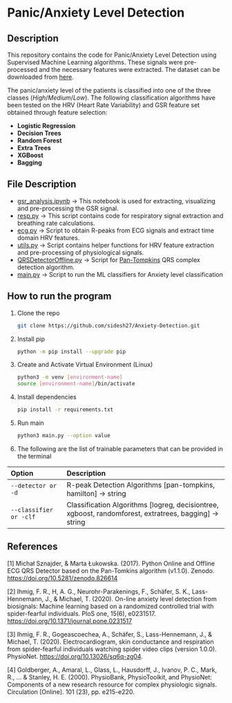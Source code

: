 # Panic/Anxiety Level Detection

## Description

This repository contains the code for Panic/Anxiety Level Detection using Supervised Machine Learning algorithms. These signals were pre-processed and the necessary features were extracted. The dataset can be downloaded from [here](https://physionet.org/content/ecg-spider-clip/1.0.0/).

The panic/anxiety level of the patients is classified into one of the three classes (_High_/_Medium_/_Low_). The following classification algorithms have been tested on the HRV (Heart Rate Variability) and GSR feature set obtained through feature selection:

- **Logistic Regression**
- **Decision Trees**
- **Random Forest**
- **Extra Trees**
- **XGBoost**
- **Bagging**

## File Description

- [gsr_analysis.ipynb](./gsr_analysis.ipynb) -> This notebook is used for extracting, visualizing and pre-processing the GSR signal.
- [resp.py](./resp.py) -> This script contains code for respiratory signal extraction and breathing rate calculations.
- [ecg.py](./ecg.py) -> Script to obtain R-peaks from ECG signals and extract time domain HRV features.
- [utils.py](./utils.py) -> Script contains helper functions for HRV feature extraction and pre-processing of physiological signals.
- [QRSDetectorOffline.py](./QRSDetectorOffline.py) -> Script for [Pan-Tompkins](https://github.com/c-labpl/qrs_detector) QRS complex detection algorithm.
- [main.py](./main.py) -> Script to run the ML classifiers for Anxiety level classification

## How to run the program

1. Clone the repo
   ```sh
   git clone https://github.com/sidesh27/Anxiety-Detection.git
   ```
2. Install pip
   ```sh
   python -m pip install --upgrade pip
   ```
3. Create and Activate Virtual Environment (Linux)
   ```sh
   python3 -m venv [environment-name]
   source [environment-name]/bin/activate
   ```
4. Install dependencies
   ```sh
   pip install -r requirements.txt
   ```
5. Run main
   ```sh
   python3 main.py --option value
   ```
6. The following are the list of trainable parameters that can be provided in the terminal

| Option                 | Description                                                                                            |
| :--------------------- | :----------------------------------------------------------------------------------------------------- |
| `--detector or -d`     | R-peak Detection Algorithms [pan-tompkins, hamilton] -> string                                         |
| `--classifier or -clf` | Classification Algorithms [logreg, decisiontree, xgboost, randomforest, extratrees, bagging] -> string |

## References

[1] Michał Sznajder, & Marta Łukowska. (2017). Python Online and Offline ECG QRS Detector based on the Pan-Tomkins algorithm (v1.1.0). Zenodo. https://doi.org/10.5281/zenodo.826614

[2] Ihmig, F. R., H, A. G., Neurohr-Parakenings, F., Schäfer, S. K., Lass-Hennemann, J., & Michael, T. (2020). On-line anxiety level detection from biosignals: Machine learning based on a randomized controlled trial with spider-fearful individuals. PloS one, 15(6), e0231517. https://doi.org/10.1371/journal.pone.0231517

[3] Ihmig, F. R., Gogeascoechea, A., Schäfer, S., Lass-Hennemann, J., & Michael, T. (2020). Electrocardiogram, skin conductance and respiration from spider-fearful individuals watching spider video clips (version 1.0.0). PhysioNet. https://doi.org/10.13026/sq6q-zg04.

[4] Goldberger, A., Amaral, L., Glass, L., Hausdorff, J., Ivanov, P. C., Mark, R., ... & Stanley, H. E. (2000). PhysioBank, PhysioToolkit, and PhysioNet: Components of a new research resource for complex physiologic signals. Circulation [Online]. 101 (23), pp. e215-e220.
